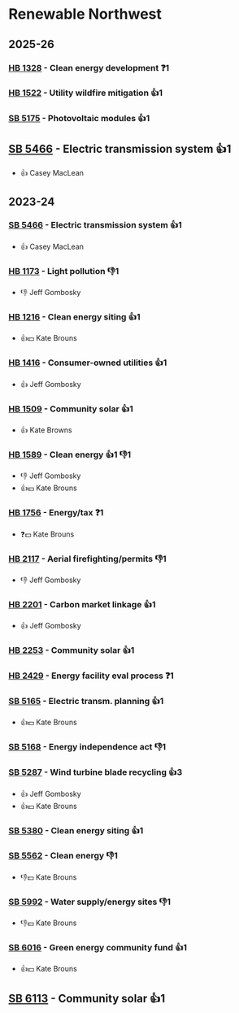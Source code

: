 # Renewable Northwest
## 2025-26

### [HB 1328](/bill/2025-26/hb/1328/) - Clean energy development   ❓1

### [HB 1522](/bill/2025-26/hb/1522/) - Utility wildfire mitigation 👍1  

### [SB 5175](/bill/2025-26/sb/5175/) - Photovoltaic modules 👍1  

## [SB 5466](/bill/2025-26/sb/5466/) - Electric transmission system 👍1  
* 👍 Casey MacLean

## 2023-24

### [SB 5466](/bill/2023-24/sb/5466/) - Electric transmission system 👍1  
* 👍 Casey MacLean

### [HB 1173](/bill/2023-24/hb/1173/) - Light pollution  👎1 
* 👎 Jeff Gombosky

### [HB 1216](/bill/2023-24/hb/1216/) - Clean energy siting 👍1  
* 👍💵 Kate Brouns

### [HB 1416](/bill/2023-24/hb/1416/) - Consumer-owned utilities 👍1  
* 👍 Jeff Gombosky

### [HB 1509](/bill/2023-24/hb/1509/) - Community solar 👍1  
* 👍 Kate Browns

### [HB 1589](/bill/2023-24/hb/1589/) - Clean energy 👍1 👎1 
* 👎 Jeff Gombosky
* 👍💵 Kate Brouns

### [HB 1756](/bill/2023-24/hb/1756/) - Energy/tax   ❓1
* ❓💵 Kate Brouns

### [HB 2117](/bill/2023-24/hb/2117/) - Aerial firefighting/permits  👎1 
* 👎 Jeff Gombosky

### [HB 2201](/bill/2023-24/hb/2201/) - Carbon market linkage 👍1  
* 👍 Jeff Gombosky

### [HB 2253](/bill/2023-24/hb/2253/) - Community solar 👍1  

### [HB 2429](/bill/2023-24/hb/2429/) - Energy facility eval process   ❓1

### [SB 5165](/bill/2023-24/sb/5165/) - Electric transm. planning 👍1  
* 👍💵 Kate Brouns

### [SB 5168](/bill/2023-24/sb/5168/) - Energy independence act  👎1 

### [SB 5287](/bill/2023-24/sb/5287/) - Wind turbine blade recycling 👍3  
* 👍 Jeff Gombosky
* 👍💵 Kate Brouns

### [SB 5380](/bill/2023-24/sb/5380/) - Clean energy siting 👍1  

### [SB 5562](/bill/2023-24/sb/5562/) - Clean energy  👎1 
* 👎💵 Kate Brouns

### [SB 5992](/bill/2023-24/sb/5992/) - Water supply/energy sites  👎1 
* 👎💵 Kate Brouns

### [SB 6016](/bill/2023-24/sb/6016/) - Green energy community fund 👍1  
* 👍💵 Kate Brouns

## [SB 6113](/bill/2023-24/sb/6113/) - Community solar 👍1  
